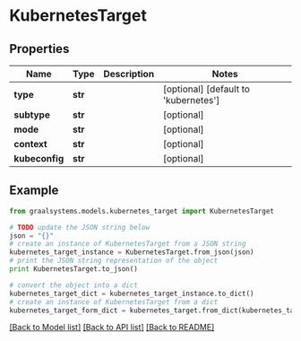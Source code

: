# KubernetesTarget


## Properties

Name | Type | Description | Notes
------------ | ------------- | ------------- | -------------
**type** | **str** |  | [optional] [default to 'kubernetes']
**subtype** | **str** |  | [optional] 
**mode** | **str** |  | [optional] 
**context** | **str** |  | [optional] 
**kubeconfig** | **str** |  | [optional] 

## Example

```python
from graalsystems.models.kubernetes_target import KubernetesTarget

# TODO update the JSON string below
json = "{}"
# create an instance of KubernetesTarget from a JSON string
kubernetes_target_instance = KubernetesTarget.from_json(json)
# print the JSON string representation of the object
print KubernetesTarget.to_json()

# convert the object into a dict
kubernetes_target_dict = kubernetes_target_instance.to_dict()
# create an instance of KubernetesTarget from a dict
kubernetes_target_form_dict = kubernetes_target.from_dict(kubernetes_target_dict)
```
[[Back to Model list]](../README.md#documentation-for-models) [[Back to API list]](../README.md#documentation-for-api-endpoints) [[Back to README]](../README.md)


